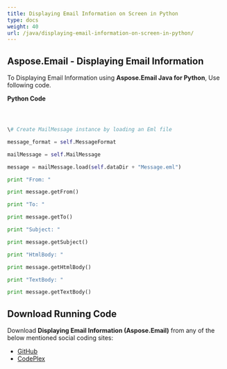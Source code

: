 ```yaml
---
title: Displaying Email Information on Screen in Python
type: docs
weight: 40
url: /java/displaying-email-information-on-screen-in-python/
---
```


## **Aspose.Email - Displaying Email Information**
To Displaying Email Information using **Aspose.Email Java for Python**, Use following code.

**Python Code**

``` python



\# Create MailMessage instance by loading an Eml file

message_format = self.MessageFormat

mailMessage = self.MailMessage

message = mailMessage.load(self.dataDir + "Message.eml")

print "From: " 

print message.getFrom()

print "To: " 

print message.getTo()

print "Subject: " 

print message.getSubject()

print "HtmlBody: " 

print message.getHtmlBody()

print "TextBody: " 

print message.getTextBody()

```
## **Download Running Code**
Download **Displaying Email Information (Aspose.Email)** from any of the below mentioned social coding sites:

- [GitHub](https://github.com/aspose-email/Aspose.Email-for-Java/releases/tag/Aspose.Email_Java_for_Python-v1.0)
- [CodePlex](http://asposeemailjavapython.codeplex.com/releases/)
